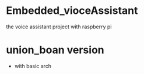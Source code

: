 # Embedded_vioceAssistant
the voice assistant project with raspberry pi 

# union_boan version
- with basic arch
